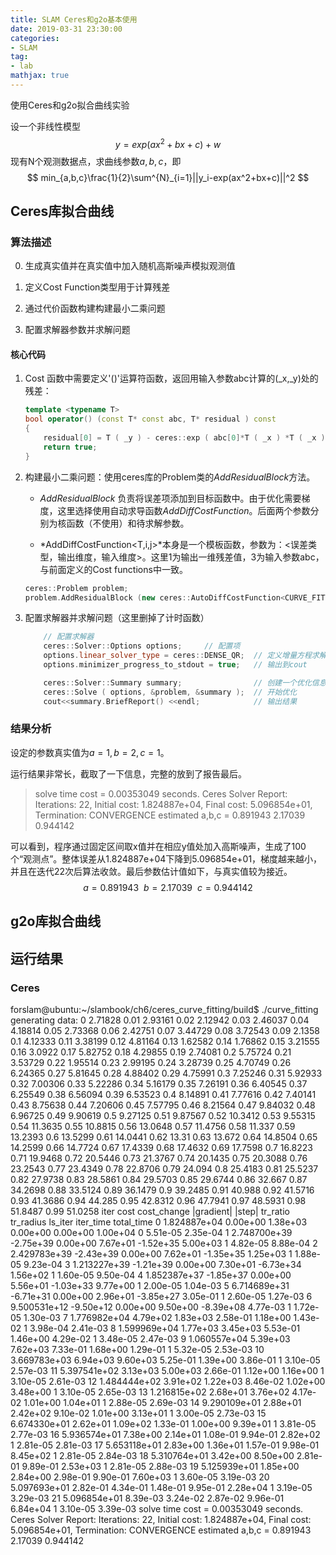 ```yaml
---
title: SLAM Ceres和g2o基本使用
date: 2019-03-31 23:30:00
categories:
- SLAM
tag:
- lab
mathjax: true
---
```


使用Ceres和g2o拟合曲线实验



设一个非线性模型
$$
y= exp(ax^2+bx+c)+w
$$
现有N个观测数据点，求曲线参数$a,b,c$，即
$$
min_{a,b,c}\frac{1}{2}\sum^{N}_{i=1}||y_i-exp(ax^2+bx+c)||^2
$$

## Ceres库拟合曲线

### 算法描述

0. 生成真实值并在真实值中加入随机高斯噪声模拟观测值

1. 定义Cost Function类型用于计算残差
2. 通过代价函数构建构建最小二乘问题
3. 配置求解器参数并求解问题

#### 核心代码

1. Cost 函数中需要定义'()'运算符函数，返回用输入参数abc计算的(_x,\_y)处的残差：

   ```c++
   template <typename T>
   bool operator() (const T* const abc, T* residual ) const     
   {
       residual[0] = T ( _y ) - ceres::exp ( abc[0]*T ( _x ) *T ( _x ) + abc[1]*T ( _x ) + abc[2] ); // y-exp(ax^2+bx+c)
       return true;
   }
   ```

2. 构建最小二乘问题：使用ceres库的Problem类的*AddResidualBlock*方法。

   - *AddResidualBlock* 负责将误差项添加到目标函数中。由于优化需要梯度，这里选择使用自动求导函数*AddDiffCostFunction*。后面两个参数分别为核函数（不使用）和待求解参数。

   - *AddDiffCostFunction\<T,i,j>*本身是一个模板函数，参数为：<误差类型，输出维度，输入维度>。这里1为输出一维残差值，3为输入参数abc，与前面定义的Cost functions中一致。

   ```c++
   ceres::Problem problem;
   problem.AddResidualBlock (new ceres::AutoDiffCostFunction<CURVE_FITTING_COST, 1, 3> (new CURVE_FITTING_COST ( x_data[i], y_data[i] )), nullptr,abc);
   ```

3. 配置求解器并求解问题（这里删掉了计时函数）

   ```c++
       // 配置求解器
       ceres::Solver::Options options;     // 配置项
       options.linear_solver_type = ceres::DENSE_QR;  // 定义增量方程求解方法
       options.minimizer_progress_to_stdout = true;   // 输出到cout
   
       ceres::Solver::Summary summary;                // 创建一个优化信息的summary
       ceres::Solve ( options, &problem, &summary );  // 开始优化
       cout<<summary.BriefReport() <<endl;            // 输出结果
   ```

### 结果分析

设定的参数真实值为$a =1, b = 2, c = 1$。

运行结果非常长，截取了一下信息，完整的放到了报告最后。

> solve time cost = 0.00353049 seconds. 
> Ceres Solver Report: Iterations: 22, Initial cost: 1.824887e+04, Final cost: 5.096854e+01, Termination: CONVERGENCE
> estimated a,b,c = 0.891943 2.17039 0.944142

可以看到，程序通过固定区间取x值并在相应y值处加入高斯噪声，生成了100个“观测点”。整体误差从1.824887e+04下降到5.096854e+01，梯度越来越小，并且在迭代22次后算法收敛。最后参数估计值如下，与真实值较为接近。
$$
a= 0.891943\ \  b= 2.17039\ \  c= 0.944142
$$


## g2o库拟合曲线





## 运行结果

### Ceres

forslam@ubuntu:~/slambook/ch6/ceres_curve_fitting/build$ ./curve_fitting 
generating data: 
0 2.71828
0.01 2.93161
0.02 2.12942
0.03 2.46037
0.04 4.18814
0.05 2.73368
0.06 2.42751
0.07 3.44729
0.08 3.72543
0.09 2.1358
0.1 4.12333
0.11 3.38199
0.12 4.81164
0.13 1.62582
0.14 1.76862
0.15 3.21555
0.16 3.0922
0.17 5.82752
0.18 4.29855
0.19 2.74081
0.2 5.75724
0.21 3.53729
0.22 1.95514
0.23 2.99195
0.24 3.28739
0.25 4.70749
0.26 6.24365
0.27 5.81645
0.28 4.88402
0.29 4.75991
0.3 7.25246
0.31 5.92933
0.32 7.00306
0.33 5.22286
0.34 5.16179
0.35 7.26191
0.36 6.40545
0.37 6.25549
0.38 6.56094
0.39 6.53523
0.4 8.14891
0.41 7.77616
0.42 7.40141
0.43 8.75638
0.44 7.20606
0.45 7.57795
0.46 8.21564
0.47 9.84032
0.48 6.96725
0.49 9.90619
0.5 9.27125
0.51 9.87567
0.52 10.3412
0.53 9.55315
0.54 11.3635
0.55 10.8815
0.56 13.0648
0.57 11.4756
0.58 11.337
0.59 13.2393
0.6 13.5299
0.61 14.0441
0.62 13.31
0.63 13.672
0.64 14.8504
0.65 14.2599
0.66 14.7724
0.67 17.4339
0.68 17.4632
0.69 17.7598
0.7 16.8223
0.71 19.9468
0.72 20.5446
0.73 21.3767
0.74 20.1435
0.75 20.3088
0.76 23.2543
0.77 23.4349
0.78 22.8706
0.79 24.094
0.8 25.4183
0.81 25.5237
0.82 27.9738
0.83 28.5861
0.84 29.5703
0.85 29.6744
0.86 32.667
0.87 34.2698
0.88 33.5124
0.89 36.1479
0.9 39.2485
0.91 40.988
0.92 41.5716
0.93 41.3686
0.94 44.285
0.95 42.8312
0.96 47.7941
0.97 48.5931
0.98 51.8487
0.99 51.0258
iter  cost                 cost_change  |gradient|   |step|    tr_ratio       tr_radius  ls_iter  iter_time  total_time
   0  1.824887e+04    0.00e+00    1.38e+03   0.00e+00   0.00e+00  1.00e+04        0    5.51e-05    2.35e-04
   1  2.748700e+39   -2.75e+39    0.00e+00   7.67e+01  -1.52e+35  5.00e+03        1    4.82e-05    8.88e-04
   2  2.429783e+39   -2.43e+39    0.00e+00   7.62e+01  -1.35e+35  1.25e+03        1    1.88e-05    9.23e-04
   3  1.213227e+39   -1.21e+39    0.00e+00   7.30e+01  -6.73e+34  1.56e+02        1    1.60e-05    9.50e-04
   4  1.852387e+37   -1.85e+37    0.00e+00   5.56e+01  -1.03e+33  9.77e+00        1    2.00e-05    1.04e-03
   5  6.714689e+31   -6.71e+31    0.00e+00   2.96e+01  -3.85e+27  3.05e-01        1    2.60e-05    1.27e-03
   6  9.500531e+12   -9.50e+12    0.00e+00   9.50e+00  -8.39e+08  4.77e-03        1    1.72e-05    1.30e-03
   7  1.776982e+04    4.79e+02    1.83e+03   2.58e-01   1.18e+00  1.43e-02        1    3.98e-04    2.41e-03
   8  1.599969e+04    1.77e+03    3.45e+03   5.53e-01   1.46e+00  4.29e-02        1    3.48e-05    2.47e-03
   9  1.060557e+04    5.39e+03    7.62e+03   7.33e-01   1.68e+00  1.29e-01        1    5.32e-05    2.53e-03
  10  3.669783e+03    6.94e+03    9.60e+03   5.25e-01   1.39e+00  3.86e-01        1    3.10e-05    2.57e-03
  11  5.397541e+02    3.13e+03    5.00e+03   2.66e-01   1.12e+00  1.16e+00        1    3.10e-05    2.61e-03
  12  1.484444e+02    3.91e+02    1.22e+03   8.46e-02   1.02e+00  3.48e+00        1    3.10e-05    2.65e-03
  13  1.216815e+02    2.68e+01    3.76e+02   4.17e-02   1.01e+00  1.04e+01        1    2.88e-05    2.69e-03
  14  9.290109e+01    2.88e+01    2.42e+02   9.10e-02   1.01e+00  3.13e+01        1    3.00e-05    2.73e-03
  15  6.674330e+01    2.62e+01    1.09e+02   1.33e-01   1.00e+00  9.39e+01        1    3.81e-05    2.77e-03
  16  5.936574e+01    7.38e+00    2.14e+01   1.08e-01   9.94e-01  2.82e+02        1    2.81e-05    2.81e-03
  17  5.653118e+01    2.83e+00    1.36e+01   1.57e-01   9.98e-01  8.45e+02        1    2.81e-05    2.84e-03
  18  5.310764e+01    3.42e+00    8.50e+00   2.81e-01   9.89e-01  2.53e+03        1    2.81e-05    2.88e-03
  19  5.125939e+01    1.85e+00    2.84e+00   2.98e-01   9.90e-01  7.60e+03        1    3.60e-05    3.19e-03
  20  5.097693e+01    2.82e-01    4.34e-01   1.48e-01   9.95e-01  2.28e+04        1    3.19e-05    3.29e-03
  21  5.096854e+01    8.39e-03    3.24e-02   2.87e-02   9.96e-01  6.84e+04        1    3.10e-05    3.39e-03
solve time cost = 0.00353049 seconds. 
Ceres Solver Report: Iterations: 22, Initial cost: 1.824887e+04, Final cost: 5.096854e+01, Termination: CONVERGENCE
estimated a,b,c = 0.891943 2.17039 0.944142